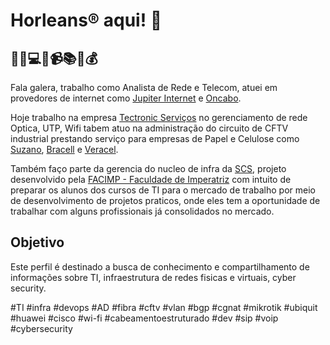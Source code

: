 # Horleans® aqui! 👋

## 🚀📱💻📡📹📚💡💰

Fala galera, trabalho como Analista de Rede e Telecom, atuei em provedores de internet como [Jupiter Internet](https://jupiter.com.br/) e [Oncabo](https://oncabo.com.br/). 

Hoje trabalho na empresa [Tectronic Serviços](https://www.tectronic.ind.br/) no gerenciamento de rede Optica, UTP, Wifi tabem atuo na administração do circuito de CFTV industrial prestando serviço para empresas de Papel e Celulose como [Suzano](https://www.suzano.com.br), [Bracell](https://www.bracell.com) e [Veracel](https://www.veracel.com.br).

Também faço parte da gerencia do nucleo de infra da [SCS](https://www.linkedin.com/company/scs-smart-creative-solutions), projeto desenvolvido pela [FACIMP - Faculdade de Imperatriz](https://www.wyden.com.br/unidades/unifacimp) com intuito de preparar os alunos dos cursos de TI para o mercado de trabalho por meio de desenvolvimento de projetos praticos, onde eles tem a oportunidade de trabalhar com alguns profissionais já consolidados no mercado.

## Objetivo

Este perfil é destinado a busca de conhecimento e compartilhamento de informações sobre TI, infraestrutura de redes fisicas e virtuais, cyber security.

#TI
#infra
#devops
#AD
#fibra
#cftv
#vlan
#bgp
#cgnat
#mikrotik
#ubiquit
#huawei
#cisco
#wi-fi
#cabeamentoestruturado
#dev
#sip
#voip
#cybersecurity


